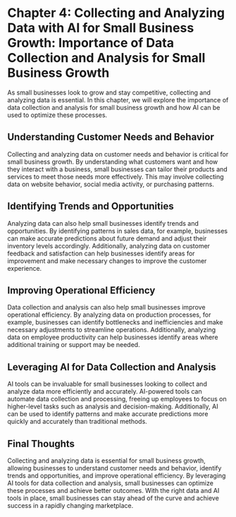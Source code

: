 Chapter 4: Collecting and Analyzing Data with AI for Small Business Growth: Importance of Data Collection and Analysis for Small Business Growth
================================================================================================================================================

As small businesses look to grow and stay competitive, collecting and analyzing data is essential. In this chapter, we will explore the importance of data collection and analysis for small business growth and how AI can be used to optimize these processes.

Understanding Customer Needs and Behavior
-----------------------------------------

Collecting and analyzing data on customer needs and behavior is critical for small business growth. By understanding what customers want and how they interact with a business, small businesses can tailor their products and services to meet those needs more effectively. This may involve collecting data on website behavior, social media activity, or purchasing patterns.

Identifying Trends and Opportunities
------------------------------------

Analyzing data can also help small businesses identify trends and opportunities. By identifying patterns in sales data, for example, businesses can make accurate predictions about future demand and adjust their inventory levels accordingly. Additionally, analyzing data on customer feedback and satisfaction can help businesses identify areas for improvement and make necessary changes to improve the customer experience.

Improving Operational Efficiency
--------------------------------

Data collection and analysis can also help small businesses improve operational efficiency. By analyzing data on production processes, for example, businesses can identify bottlenecks and inefficiencies and make necessary adjustments to streamline operations. Additionally, analyzing data on employee productivity can help businesses identify areas where additional training or support may be needed.

Leveraging AI for Data Collection and Analysis
----------------------------------------------

AI tools can be invaluable for small businesses looking to collect and analyze data more efficiently and accurately. AI-powered tools can automate data collection and processing, freeing up employees to focus on higher-level tasks such as analysis and decision-making. Additionally, AI can be used to identify patterns and make accurate predictions more quickly and accurately than traditional methods.

Final Thoughts
--------------

Collecting and analyzing data is essential for small business growth, allowing businesses to understand customer needs and behavior, identify trends and opportunities, and improve operational efficiency. By leveraging AI tools for data collection and analysis, small businesses can optimize these processes and achieve better outcomes. With the right data and AI tools in place, small businesses can stay ahead of the curve and achieve success in a rapidly changing marketplace.
